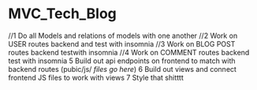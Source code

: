 # MVC_Tech_Blog

//1 Do all Models and relations of models with one another
//2 Work on USER routes backend and test with insomnia
//3 Work on BLOG POST routes backend testwith insomnia
//4 Work on COMMENT routes backend test with insomnia
5 Build out api endpoints on frontend to match with backend routes (pubic/js/ *files go here*)
6 Build out views and connect frontend JS files to work with views
7 Style that shitttt